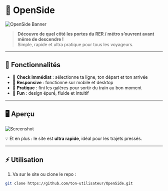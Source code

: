# 🚆 OpenSide

![OpenSide Banner](assets/header.png)

> **Découvre de quel côté les portes du RER / métro s’ouvrent avant même de descendre !**  
> Simple, rapide et ultra pratique pour tous les voyageurs.  

---

## 🎯 Fonctionnalités

- 🔹 **Check immédiat** : sélectionne ta ligne, ton départ et ton arrivée  
- 🔹 **Responsive** : fonctionne sur mobile et desktop  
- 🔹 **Pratique** : fini les galères pour sortir du train au bon moment  
- 🔹 **Fun** : design épuré, fluide et intuitif  

---

## 🖥️ Aperçu

![Screenshot](assets/screenshot.png)

💡 Et en plus : le site est **ultra rapide**, idéal pour les trajets pressés.  

---

## ⚡ Utilisation

1. Va sur le site ou clone le repo :  
```bash
git clone https://github.com/ton-utilisateur/OpenSide.git
